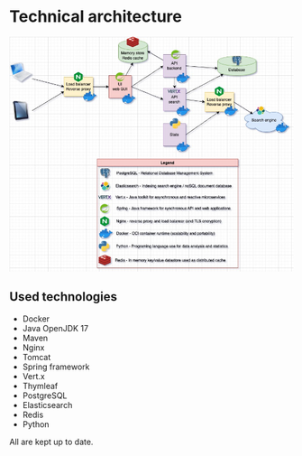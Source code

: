 # Technical architecture

![arch_prodit](./img/arch_project.jpg)

## Used technologies

* Docker
* Java OpenJDK 17
* Maven
* Nginx
* Tomcat
* Spring framework
* Vert.x
* Thymleaf
* PostgreSQL
* Elasticsearch
* Redis
* Python

All are kept up to date.
